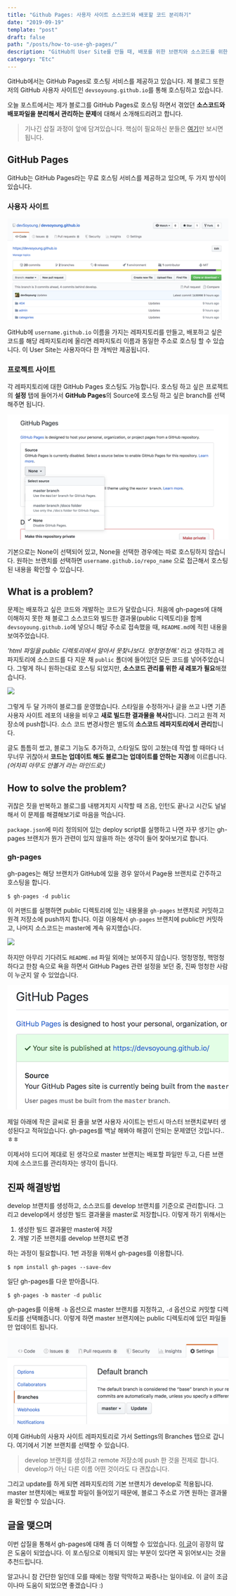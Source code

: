 ```yaml
---
title: "Github Pages: 사용자 사이트 소스코드와 배포할 코드 분리하기"
date: "2019-09-19"
template: "post"
draft: false
path: "/posts/how-to-use-gh-pages/"
description: "GitHub의 User Site를 만들 때, 배포를 위한 브랜치와 소스코드를 위한 브랜치 구분 방법을 정리한 글입니다."
category: "Etc"
---
```


GitHub에서는 GitHub Pages로 호스팅 서비스를 제공하고 있습니다. 제 블로그 또한 저의 GitHub 사용자 사이트인 `devsoyoung.github.io`를 통해 호스팅하고 있습니다.

오늘 포스트에서는 제가 블로그를 GitHub Pages로 호스팅 하면서 겪었던 **소스코드와 배포파일을 분리해서 관리하는 문제**에 대해서 소개해드리려고 합니다.

> 기나긴 삽질 과정이 앞에 담겨있습니다. 핵심이 필요하신 분들은 [여기](#진짜-해결방법)만 보시면 됩니다.

## GitHub Pages

GitHub는 GitHub Pages라는 무료 호스팅 서비스를 제공하고 있으며, 두 가지 방식이 있습니다.

### 사용자 사이트

![user site github](../../image/2019/2019-09-19-gh-pages/github_user_site.jpeg)

GitHub에 `username.github.io` 이름을 가지는 레파지토리를 만들고, 배포하고 싶은 코드를 해당 레파지토리에 올리면 레파지토리 이름과 동일한 주소로 호스팅 할 수 있습니다. 이 User Site는 사용자마다 한 개씩만 제공됩니다.

### 프로젝트 사이트

각 레파지토리에 대한 GitHub Pages 호스팅도 가능합니다. 호스팅 하고 싶은 프로젝트의 **설정** 탭에 들어가서 **GitHub Pages**의 Source에 호스팅 하고 싶은 branch를 선택해주면 됩니다.

![directory pages](../../image/2019/2019-09-19-gh-pages/directory_pages.jpeg)

기본으로는 None이 선택되어 있고, None을 선택한 경우에는 따로 호스팅하지 않습니다. 원하는 브랜치를 선택하면 `username.github.io/repo_name` 으로 접근해서 호스팅 된 내용을 확인할 수 있습니다.

## What is a problem?

문제는 배포하고 싶은 코드와 개발하는 코드가 달랐습니다. 처음에 gh-pages에 대해 이해하지 못한 채 블로그 소스코드와 빌드한 결과물(public 디렉토리)을 함께 `devsoyoung.github.io`에 넣으니 해당 주소로 접속했을 때, `README.md`에 적힌 내용을 보여주었습니다.

_'html 파일을 public 디렉토리에서 알아서 못찾나보다. 멍청멍청해.'_ 라고 생각하고 레파지토리에 소스코드를 다 지운 채 `public` 폴더에 들어있던 모든 코드를 넣어주었습니다. 그렇게 하니 원하는대로 호스팅 되었지만, **소스코드 관리를 위한 새 레포가 필요**해졌습니다.

<img style="width: 350px; margin: auto;" src="http://img.etoday.co.kr/pto_db/2017/12/600/20171207101020_1161387_600_462.jpg" />

그렇게 두 달 가까이 블로그를 운영했습니다. 스타일을 수정하거나 글을 쓰고 나면 기존 사용자 사이트 레포의 내용을 비우고 **새로 빌드한 결과물을 복사**합니다. 그리고 원격 저장소에 push합니다. 소스 코드 변경사항은 별도의 **소스코드 레파지토리에서 관리**합니다.

글도 틈틈히 썼고, 블로그 기능도 추가하고, 스타일도 많이 고쳤는데 작업 할 때마다 너무너무 귀찮아서 **코드는 업데이트 해도 블로그는 업데이트를 안하는 지경**에 이르릅니다. _(어차피 아무도 안볼거 라는 마인드로;)_

## How to solve the problem?

귀찮은 짓을 반복하고 블로그를 내팽겨치지 시작할 때 즈음, 인턴도 끝나고 시간도 널널해서 이 문제를 해결해보기로 마음을 먹습니다.

`package.json`에 미리 정의되어 있는 deploy script를 실행하고 나면 자꾸 생기는 gh-pages 브랜치가 뭔가 관련이 있지 않을까 하는 생각이 들어 찾아보기로 합니다.

### gh-pages

gh-pages는 해당 브랜치가 GitHub에 있을 경우 알아서 Page용 브랜치로 간주하고 호스팅을 합니다.

```
$ gh-pages -d public
```

이 커맨드를 실행하면 public 디렉토리에 있는 내용물을 `gh-pages` 브랜치로 커밋하고 원격 저장소에 push까지 합니다. 이걸 이용해서 `gh-pages` 브랜치에 public만 커밋하고, 나머지 소스코드는 master에 계속 유지했습니다.

<img style="width: 350px; margin: auto;" src="http://jjal.today/data/file/gallery/athumb-30825364_93Z7ARjK_7eb22899602ebe1214a045e6d2288923329f34a0.png" />

하지만 아무리 기다려도 `README.md` 파일 외에는 보여주지 않습니다. 멍청멍청, 핵멍청하다고 한참 속으로 욕을 하면서 GitHub Pages 관련 설정을 보던 중, 진짜 멍청한 사람이 누군지 알 수 있었습니다.

![master branch](../../image/2019/2019-09-19-gh-pages/should_master_branch.jpeg)

제일 아래에 작은 글씨로 된 줄을 보면 사용자 사이트는 반드시 마스터 브랜치로부터 생성된다고 적혀있습니다. gh-pages를 백날 해봐야 해결이 안되는 문제였던 것입니다..ㅎㅎ

이제서야 드디어 제대로 된 생각으로 master 브랜치는 배포할 파일만 두고, 다른 브랜치에 소스코드를 관리하자는 생각이 듭니다.

## 진짜 해결방법

develop 브랜치를 생성하고, 소스코드를 develop 브랜치를 기준으로 관리합니다. 그리고 develop에서 생성한 빌드 결과물을 master로 저장합니다. 이렇게 하기 위해서는

1. 생성한 빌드 결과물만 master에 저장
2. 개발 기준 브랜치를 develop 브랜치로 변경

하는 과정이 필요합니다. 1번 과정을 위해서 gh-pages를 이용합니다.

```
$ npm install gh-pages --save-dev
```

일단 gh-pages를 다운 받아줍니다.

```
$ gh-pages -b master -d public
```

gh-pages를 이용해 `-b` 옵션으로 master 브랜치를 지정하고, `-d` 옵션으로 커밋할 디렉토리를 선택해줍니다. 이렇게 하면 master 브랜치에는 public 디렉토리에 있던 파일들만 업데이트 됩니다.

![default branch](../../image/2019/2019-09-19-gh-pages/default_branch.jpeg)

이제 GitHub의 사용자 사이트 레파지토리로 가서 Settings의 Branches 탭으로 갑니다. 여기에서 기본 브랜치를 선택할 수 있습니다.

> develop 브랜치를 생성하고 remote 저장소에 push 한 것을 전제로 합니다. develop가 아닌 다른 이름 어떤 것이라도 다 괜찮습니다.

그리고 update를 하게 되면 레파지토리의 기본 브랜치가 develop로 적용됩니다. master 브랜치에는 배포할 파일이 들어있기 때문에, 블로그 주소로 가면 원하는 결과물을 확인할 수 있습니다.

## 글을 맺으며

이번 삽질을 통해서 gh-pages에 대해 좀 더 이해할 수 있었습니다. [이 글](https://medium.com/swlh/deploying-react-apps-to-github-pages-on-master-branch-creating-a-user-site-bc96c2a37dc8)이 굉장히 많은 도움이 되었습니다. 이 포스팅으로 이해되지 않는 부분이 있다면 꼭 읽어보시는 것을 추천드립니다.

알고나니 참 간단한 일인데 모를 때에는 정말 막막하고 짜증나는 일이네요. 이 글이 조금이나마 도움이 되었으면 좋겠습니다 :)
